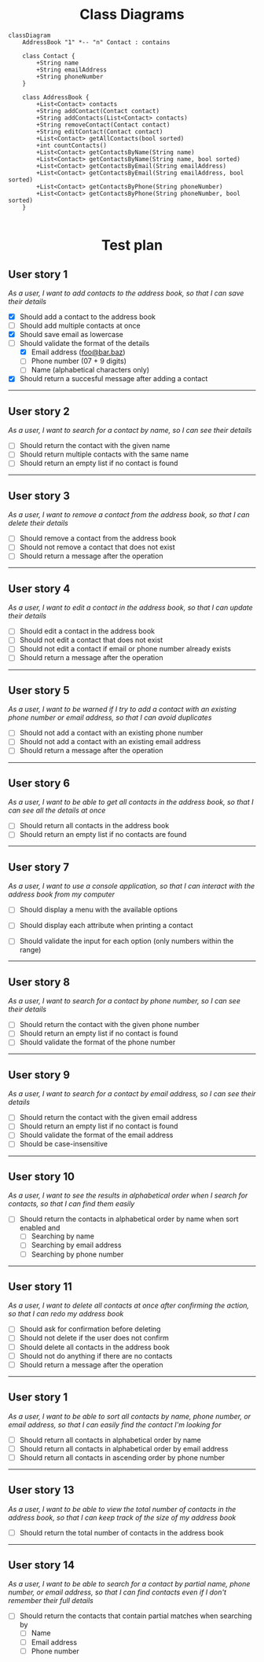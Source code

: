 <center>

# Class Diagrams

</center>


```mermaid
classDiagram
    AddressBook "1" *-- "n" Contact : contains

    class Contact {
        +String name
        +String emailAddress
        +String phoneNumber
    }
    
    class AddressBook {
        +List<Contact> contacts
        +String addContact(Contact contact)
        +String addContacts(List<Contact> contacts)
        +String removeContact(Contact contact)
        +String editContact(Contact contact)
        +List<Contact> getAllContacts(bool sorted)
        +int countContacts()
        +List<Contact> getContactsByName(String name)
        +List<Contact> getContactsByName(String name, bool sorted)
        +List<Contact> getContactsByEmail(String emailAddress)
        +List<Contact> getContactsByEmail(String emailAddress, bool sorted)
        +List<Contact> getContactsByPhone(String phoneNumber)
        +List<Contact> getContactsByPhone(String phoneNumber, bool sorted)
    }
        
```


<center>

# Test plan

</center>


## User story 1
_As a user, I want to add contacts to the address book, so that I can save their details_

- [x] Should add a contact to the address book
- [ ] Should add multiple contacts at once
- [x] Should save email as lowercase
- [ ] Should validate the format of the details
  - [x] Email address (foo@bar.baz)
  - [ ] Phone number (07 + 9 digits)
  - [ ] Name (alphabetical characters only)
- [x] Should return a succesful message after adding a contact

---

## User story 2
_As a user, I want to search for a contact by name, so I can see their details_

- [ ] Should return the contact with the given name
- [ ] Should return multiple contacts with the same name
- [ ] Should return an empty list if no contact is found
 
---

## User story 3
_As a user, I want to remove a contact from the address book, so that I can delete their details_

- [ ] Should remove a contact from the address book
- [ ] Should not remove a contact that does not exist
- [ ] Should return a message after the operation

---

## User story 4
_As a user, I want to edit a contact in the address book, so that I can update their details_

- [ ] Should edit a contact in the address book
- [ ] Should not edit a contact that does not exist
- [ ] Should not edit a contact if email or phone number already exists
- [ ] Should return a message after the operation 

---

## User story 5
_As a user, I want to be warned if I try to add a contact with an existing phone number or email address, so that I can avoid duplicates_

- [ ] Should not add a contact with an existing phone number
- [ ] Should not add a contact with an existing email address
- [ ] Should return a message after the operation

---

## User story 6
_As a user, I want to be able to get all contacts in the address book, so that I can see all the details at once_

- [ ] Should return all contacts in the address book
- [ ] Should return an empty list if no contacts are found

---

## User story 7
_As a user, I want to use a console application, so that I can interact with the address book from my computer_

- [ ] Should display a menu with the available options
- [ ] Should display each attribute when printing a contact
- [ ] Should validate the input for each option (only numbers within the range)


---

## User story 8
_As a user, I want to search for a contact by phone number, so I can see their details_

- [ ] Should return the contact with the given phone number
- [ ] Should return an empty list if no contact is found
- [ ] Should validate the format of the phone number

---

## User story 9
_As a user, I want to search for a contact by email address, so I can see their details_

- [ ] Should return the contact with the given email address
- [ ] Should return an empty list if no contact is found
- [ ] Should validate the format of the email address
- [ ] Should be case-insensitive

---

## User story 10
_As a user, I want to see the results in alphabetical order when I search for contacts, so that I can find them easily_

- [ ] Should return the contacts in alphabetical order by name when sort enabled and
  - [ ] Searching by name 
  - [ ] Searching by email address
  - [ ] Searching by phone number
---

## User story 11
_As a user, I want to delete all contacts at once after confirming the action, so that I can redo my address book_

- [ ] Should ask for confirmation before deleting
- [ ] Should not delete if the user does not confirm
- [ ] Should delete all contacts in the address book
- [ ] Should not do anything if there are no contacts
- [ ] Should return a message after the operation
---

## User story 1
_As a user, I want to be able to sort all contacts by name, phone number, or email address, so that I can easily find the contact I'm looking for_

- [ ] Should return all contacts in alphabetical order by name
- [ ] Should return all contacts in alphabetical order by email address
- [ ] Should return all contacts in ascending order by phone number

---

## User story 13
_As a user, I want to be able to view the total number of contacts in the address book, so that I can keep track of the size of my address book_

- [ ] Should return the total number of contacts in the address book

---

## User story 14
_As a user, I want to be able to search for a contact by partial name, phone number, or email address, so that I can find contacts even if I don't remember their full details_

- [ ] Should return the contacts that contain partial matches when searching by
  - [ ] Name
  - [ ] Email address
  - [ ] Phone number